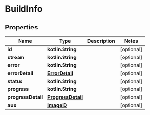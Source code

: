 
# BuildInfo

## Properties
| Name | Type | Description | Notes |
| ------------ | ------------- | ------------- | ------------- |
| **id** | **kotlin.String** |  |  [optional] |
| **stream** | **kotlin.String** |  |  [optional] |
| **error** | **kotlin.String** |  |  [optional] |
| **errorDetail** | [**ErrorDetail**](ErrorDetail.md) |  |  [optional] |
| **status** | **kotlin.String** |  |  [optional] |
| **progress** | **kotlin.String** |  |  [optional] |
| **progressDetail** | [**ProgressDetail**](ProgressDetail.md) |  |  [optional] |
| **aux** | [**ImageID**](ImageID.md) |  |  [optional] |



